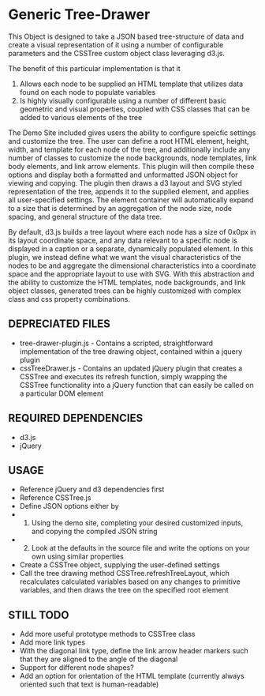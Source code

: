 Generic Tree-Drawer
===================
This Object is designed to take a JSON based tree-structure of data and create a visual representation of it using a number of configurable parameters and the CSSTree custom object class leveraging d3.js. 

The benefit of this particular implementation is that it

1.  Allows each node to be supplied an HTML template that utilizes data found on each node to populate variables
2.  Is highly visually configurable using a number of different basic geometric and visual properties, coupled with CSS classes that can be added to various elements of the tree

The Demo Site included gives users the ability to configure speicfic settings and customize the tree. The user can define a root HTML element, height, width, and template for each node of the tree, and additionally include any number of classes to customize the node backgrounds, node templates, link body elements, and link arrow elements. This plugin will then compile these options and display both a formatted and unformatted JSON object for viewing and copying. The plugin then draws a d3 layout and SVG styled representation of the tree, appends it to the supplied element, and applies all user-specified settings. The element container will automatically expand to a size that is determined by an aggregation of the node size, node spacing, and general structure of the data tree. 

By default, d3.js builds a tree layout where each node has a size of 0x0px in its layout coordinate space, and any data relevant to a specific node is displayed in a caption or a separate, dynamically populated element. In this plugin, we instead define what we want the visual characteristics of the nodes to be and aggregate the dimensional characteristics into a coordinate space and the appropriate layout to use with SVG. With this abstraction and the ability to customize the HTML templates, node backgrounds, and link object classes, generated trees can be highly customized with complex class and css property combinations.

DEPRECIATED FILES
-----------------
* tree-drawer-plugin.js - Contains a scripted, straightforward implementation of the tree drawing object, contained within a jquery plugin
* cssTreeDrawer.js - Contains an updated jQuery plugin that creates a CSSTree and executes its refresh function, simply wrapping the CSSTree functionality into a jQuery function that can easily be called on a particular DOM element


REQUIRED DEPENDENCIES
---------------------
* d3.js
* jQuery

USAGE
-----
* Reference jQuery and d3 dependencies first
* Reference CSSTree.js
* Define JSON options either by 
* 1. Using the demo site, completing your desired customized inputs, and copying the compiled JSON string
* 2. Look at the defaults in the source file and write the options on your own using similar properties
* Create a CSSTree object, supplying the user-defined settings
* Call the tree drawing method CSSTree.refreshTreeLayout, which recalculates calculated variables based on any changes to primitive variables, and then draws the tree on the specified root element

STILL TODO
------------
* Add more useful prototype methods to CSSTree class
* Add more link types
* With the diagonal link type, define the link arrow header markers such that they are aligned to the angle of the diagonal
* Support for different node shapes?
* Add an option for orientation of the HTML template (currently always oriented such that text is human-readable)
